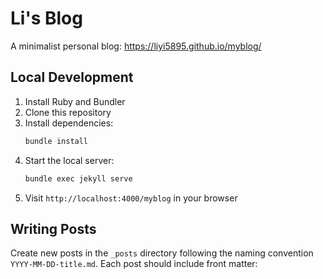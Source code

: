 # Li's Blog

A minimalist personal blog: https://liyi5895.github.io/myblog/

## Local Development

1. Install Ruby and Bundler
2. Clone this repository
3. Install dependencies:
   ```bash
   bundle install
   ```
4. Start the local server:
   ```bash
   bundle exec jekyll serve
   ```
5. Visit `http://localhost:4000/myblog` in your browser

## Writing Posts

Create new posts in the `_posts` directory following the naming convention `YYYY-MM-DD-title.md`. Each post should include front matter: